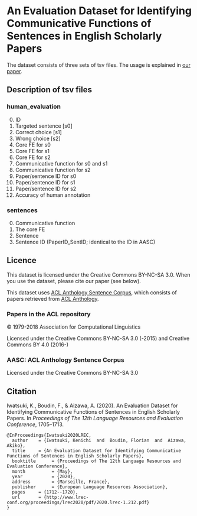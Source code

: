 # An Evaluation Dataset for Identifying Communicative Functions of Sentences in English Scholarly Papers

The dataset consists of three sets of tsv files. The usage is explained in [our paper](https://www.researchgate.net/publication/339658767_An_Evaluation_Dataset_for_Identifying_Communicative_Functions_of_Sentences_in_English_Scholarly_Papers).

## Description of tsv files

### human_evaluation

0. ID
0. Targeted sentence [s0]
0. Correct choice [s1]
0. Wrong choice [s2]
0. Core FE for s0
0. Core FE for s1
0. Core FE for s2
0. Communicative function for s0 and s1
0. Communicative function for s2
0. Paper/sentence ID for s0
0. Paper/sentence ID for s1
0. Paper/sentence ID for s2
0. Accuracy of human annotation

### sentences

0. Communicative function
0. The core FE
0. Sentence
0. Sentence ID (PaperID_SentID; identical to the ID in AASC)

## Licence

This dataset is licensed under the Creative Commons BY-NC-SA 3.0. When you use the dataset, please cite our paper (see below).

This dataset uses [ACL Anthology Sentence Corpus](https://github.com/KMCS-NII/AASC), which consists of papers retrieved from [ACL Anthology](https://www.aclweb.org/anthology/).

### Papers in the ACL repository

&copy; 1979-2018 Association for Computational Linguistics

Licensed under the Creative Commons BY-NC-SA 3.0 (-2015) and Creative Commons BY 4.0 (2016-)

### AASC: ACL Anthology Sentence Corpus

Licensed under the Creative Commons BY-NC-SA 3.0

## Citation

Iwatsuki, K., Boudin, F., & Aizawa, A. (2020). An Evaluation Dataset for Identifying Communicative Functions of Sentences in English Scholarly Papers. In *Proceedings of The 12th Language Resources and Evaluation Conference*, 1705–1713.

```
@InProceedings{Iwatsuki2020LREC,
  author    = {Iwatsuki, Kenichi  and  Boudin, Florian  and  Aizawa, Akiko},
  title     = {An Evaluation Dataset for Identifying Communicative Functions of Sentences in English Scholarly Papers},
  booktitle      = {Proceedings of The 12th Language Resources and Evaluation Conference},
  month          = {May},
  year           = {2020},
  address        = {Marseille, France},
  publisher      = {European Language Resources Association},
  pages     = {1712--1720},
  url       = {http://www.lrec-conf.org/proceedings/lrec2020/pdf/2020.lrec-1.212.pdf}
}
```

